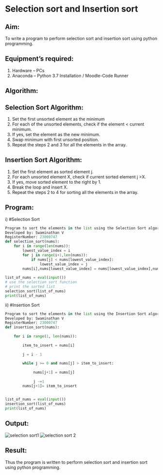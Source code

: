 # Selection sort and Insertion sort
## Aim:
To write a program to perform selection sort and insertion sort using python programming.
## Equipment’s required:
1.	Hardware – PCs
2.	Anaconda – Python 3.7 Installation / Moodle-Code Runner
## Algorithm:
## Selection Sort Algorithm:
1.	Set the first unsorted element as the minimum
2.	For each of the unsorted elements, check if the element < current minimum.
3.	If yes, set the element as the new minimum.
4.	Swap minimum with first unsorted position.
5.	Repeat the steps 2 and 3 for all the elements in the array.
## Insertion Sort Algorithm:
1.	Set the first element as sorted element j.
2.	For each unsorted element X, check if current sorted element j >X.
3.	If yes, move sorted element to the right by 1.
4.	Break the loop and insert X.
5.	Repeat the steps 2 to 4 for sorting all the elements in the array.
## Program:
i)	#Selection Sort
```python
Program to sort the elements in the list using the Selection Sort algorithm.
Developed by: Swaminathan V
RegisterNumber: 23000747
def selection_sort(nums):       
    for i in range(len(nums)):
        lowest_value_index = i
        for j in range(i+1,len(nums)):
            if nums[j] < nums[lowest_value_index]:
                lowest_value_index = j
        nums[i],nums[lowest_value_index] = nums[lowest_value_index],nums[i]        
    
list_of_nums = eval(input())
# use the selection sort function
# print the sorted list
selection_sort(list_of_nums)
print(list_of_nums)

```
ii)	#Insertion Sort
```python
Program to sort the elements in the list using the Insertion Sort algorithm.
Developed by: Swaminathan V
RegisterNumber: 23000747
def insertion_sort(nums):
   
    for i in range(1, len(nums)):
        
        item_to_insert = nums[i]
        
        j = i - 1
    
        while j >= 0 and nums[j] > item_to_insert:
             
             nums[j+1] = nums[j]
             
             j -=1
        nums[j+1]= item_to_insert
        
        
list_of_nums = eval(input())
insertion_sort(list_of_nums)
print(list_of_nums)
```

## Output:
![selection sort1](https://github.com/SwaminathanV23000747/Sorting-Algorithm/assets/148931113/66c639bc-5d95-4bbe-9528-d8eadcc83d52)
![selection sort 2](https://github.com/SwaminathanV23000747/Sorting-Algorithm/assets/148931113/9290d305-d2eb-495d-95d7-64c339229a53)


## Result:
Thus the program is written to perform selection sort and insertion sort using python programming.
